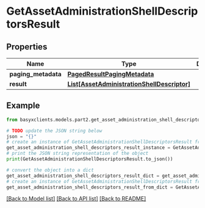 # GetAssetAdministrationShellDescriptorsResult


## Properties

Name | Type | Description | Notes
------------ | ------------- | ------------- | -------------
**paging_metadata** | [**PagedResultPagingMetadata**](PagedResultPagingMetadata.md) |  | [optional] 
**result** | [**List[AssetAdministrationShellDescriptor]**](AssetAdministrationShellDescriptor.md) |  | [optional] 

## Example

```python
from basyxclients.models.part2.get_asset_administration_shell_descriptors_result import GetAssetAdministrationShellDescriptorsResult

# TODO update the JSON string below
json = "{}"
# create an instance of GetAssetAdministrationShellDescriptorsResult from a JSON string
get_asset_administration_shell_descriptors_result_instance = GetAssetAdministrationShellDescriptorsResult.from_json(json)
# print the JSON string representation of the object
print(GetAssetAdministrationShellDescriptorsResult.to_json())

# convert the object into a dict
get_asset_administration_shell_descriptors_result_dict = get_asset_administration_shell_descriptors_result_instance.to_dict()
# create an instance of GetAssetAdministrationShellDescriptorsResult from a dict
get_asset_administration_shell_descriptors_result_from_dict = GetAssetAdministrationShellDescriptorsResult.from_dict(get_asset_administration_shell_descriptors_result_dict)
```
[[Back to Model list]](../README.md#documentation-for-models) [[Back to API list]](../README.md#documentation-for-api-endpoints) [[Back to README]](../README.md)


